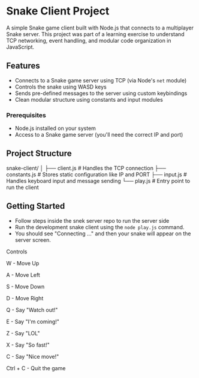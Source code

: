 # Snake Client Project

A simple Snake game client built with Node.js that connects to a multiplayer Snake server. This project was part of a learning exercise to understand TCP networking, event handling, and modular code organization in JavaScript.

## Features

- Connects to a Snake game server using TCP (via Node's `net` module)
- Controls the snake using WASD keys
- Sends pre-defined messages to the server using custom keybindings
- Clean modular structure using constants and input modules

### Prerequisites

- Node.js installed on your system
- Access to a Snake game server (you'll need the correct IP and port)

## Project Structure

snake-client/
│
├── client.js         # Handles the TCP connection
├── constants.js      # Stores static configuration like IP and PORT
├── input.js          # Handles keyboard input and message sending
└── play.js           # Entry point to run the client


## Getting Started

- Follow steps inside the snek server repo to run the server side
- Run the development snake client using the `node play.js` command.
- You should see "Connecting ..." and then your snake will appear on the server screen.

Controls

W - Move Up

A - Move Left

S - Move Down

D - Move Right

Q - Say "Watch out!"

E - Say "I'm coming!"

Z - Say "LOL"

X - Say "So fast!"

C - Say "Nice move!"

Ctrl + C - Quit the game